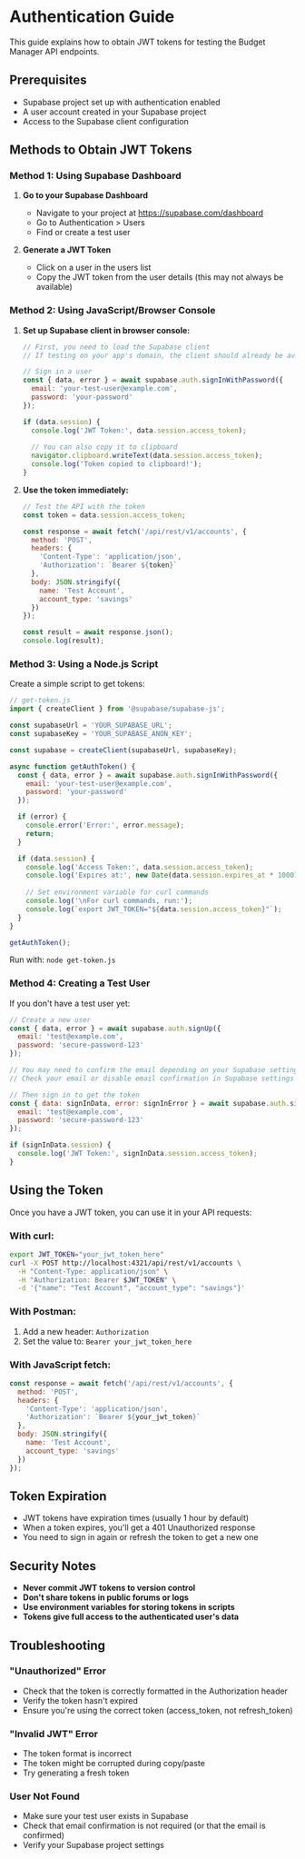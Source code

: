 # Authentication Guide

This guide explains how to obtain JWT tokens for testing the Budget Manager API endpoints.

## Prerequisites

- Supabase project set up with authentication enabled
- A user account created in your Supabase project
- Access to the Supabase client configuration

## Methods to Obtain JWT Tokens

### Method 1: Using Supabase Dashboard

1. **Go to your Supabase Dashboard**
   - Navigate to your project at https://supabase.com/dashboard
   - Go to Authentication > Users
   - Find or create a test user

2. **Generate a JWT Token**
   - Click on a user in the users list
   - Copy the JWT token from the user details (this may not always be available)

### Method 2: Using JavaScript/Browser Console

1. **Set up Supabase client in browser console:**
   ```javascript
   // First, you need to load the Supabase client
   // If testing on your app's domain, the client should already be available
   
   // Sign in a user
   const { data, error } = await supabase.auth.signInWithPassword({
     email: 'your-test-user@example.com',
     password: 'your-password'
   });
   
   if (data.session) {
     console.log('JWT Token:', data.session.access_token);
     
     // You can also copy it to clipboard
     navigator.clipboard.writeText(data.session.access_token);
     console.log('Token copied to clipboard!');
   }
   ```

2. **Use the token immediately:**
   ```javascript
   // Test the API with the token
   const token = data.session.access_token;
   
   const response = await fetch('/api/rest/v1/accounts', {
     method: 'POST',
     headers: {
       'Content-Type': 'application/json',
       'Authorization': `Bearer ${token}`
     },
     body: JSON.stringify({
       name: 'Test Account',
       account_type: 'savings'
     })
   });
   
   const result = await response.json();
   console.log(result);
   ```

### Method 3: Using a Node.js Script

Create a simple script to get tokens:

```javascript
// get-token.js
import { createClient } from '@supabase/supabase-js';

const supabaseUrl = 'YOUR_SUPABASE_URL';
const supabaseKey = 'YOUR_SUPABASE_ANON_KEY';

const supabase = createClient(supabaseUrl, supabaseKey);

async function getAuthToken() {
  const { data, error } = await supabase.auth.signInWithPassword({
    email: 'your-test-user@example.com',
    password: 'your-password'
  });

  if (error) {
    console.error('Error:', error.message);
    return;
  }

  if (data.session) {
    console.log('Access Token:', data.session.access_token);
    console.log('Expires at:', new Date(data.session.expires_at * 1000));
    
    // Set environment variable for curl commands
    console.log('\nFor curl commands, run:');
    console.log(`export JWT_TOKEN="${data.session.access_token}"`);
  }
}

getAuthToken();
```

Run with: `node get-token.js`

### Method 4: Creating a Test User

If you don't have a test user yet:

```javascript
// Create a new user
const { data, error } = await supabase.auth.signUp({
  email: 'test@example.com',
  password: 'secure-password-123'
});

// You may need to confirm the email depending on your Supabase settings
// Check your email or disable email confirmation in Supabase settings

// Then sign in to get the token
const { data: signInData, error: signInError } = await supabase.auth.signInWithPassword({
  email: 'test@example.com',
  password: 'secure-password-123'
});

if (signInData.session) {
  console.log('JWT Token:', signInData.session.access_token);
}
```

## Using the Token

Once you have a JWT token, you can use it in your API requests:

### With curl:
```bash
export JWT_TOKEN="your_jwt_token_here"
curl -X POST http://localhost:4321/api/rest/v1/accounts \
  -H "Content-Type: application/json" \
  -H "Authorization: Bearer $JWT_TOKEN" \
  -d '{"name": "Test Account", "account_type": "savings"}'
```

### With Postman:
1. Add a new header: `Authorization`
2. Set the value to: `Bearer your_jwt_token_here`

### With JavaScript fetch:
```javascript
const response = await fetch('/api/rest/v1/accounts', {
  method: 'POST',
  headers: {
    'Content-Type': 'application/json',
    'Authorization': `Bearer ${your_jwt_token}`
  },
  body: JSON.stringify({
    name: 'Test Account',
    account_type: 'savings'
  })
});
```

## Token Expiration

- JWT tokens have expiration times (usually 1 hour by default)
- When a token expires, you'll get a 401 Unauthorized response
- You need to sign in again or refresh the token to get a new one

## Security Notes

- **Never commit JWT tokens to version control**
- **Don't share tokens in public forums or logs**
- **Use environment variables for storing tokens in scripts**
- **Tokens give full access to the authenticated user's data**

## Troubleshooting

### "Unauthorized" Error
- Check that the token is correctly formatted in the Authorization header
- Verify the token hasn't expired
- Ensure you're using the correct token (access_token, not refresh_token)

### "Invalid JWT" Error
- The token format is incorrect
- The token might be corrupted during copy/paste
- Try generating a fresh token

### User Not Found
- Make sure your test user exists in Supabase
- Check that email confirmation is not required (or that the email is confirmed)
- Verify your Supabase project settings